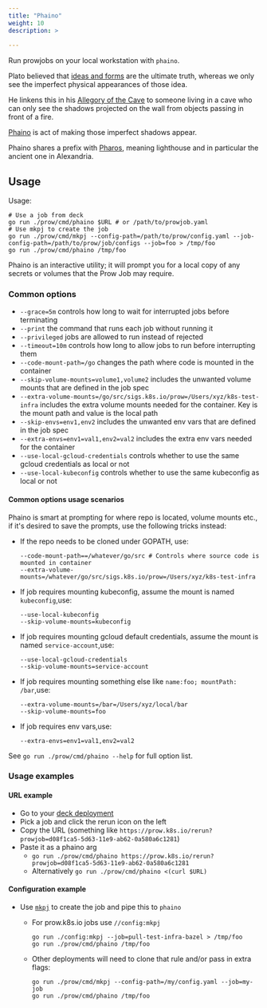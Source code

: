 ```yaml
---
title: "Phaino"
weight: 10
description: >
  
---
```


Run prowjobs on your local workstation with `phaino`.

Plato believed that [ideas and forms] are the ultimate truth,
whereas we only see the imperfect physical appearances of those idea.

He linkens this in his [Allegory of the Cave] to someone living in a cave
who can only see the shadows projected on the wall
from objects passing in front of a fire.

[Phaino] is act of making those imperfect shadows appear.

Phaino shares a prefix with [Pharos], meaning lighthouse and in particular the ancient one in Alexandria.

## Usage

Usage:

```console
# Use a job from deck
go run ./prow/cmd/phaino $URL # or /path/to/prowjob.yaml
# Use mkpj to create the job
go run ./prow/cmd/mkpj --config-path=/path/to/prow/config.yaml --job-config-path=/path/to/prow/job/configs --job=foo > /tmp/foo
go run ./prow/cmd/phaino /tmp/foo
```

Phaino is an interactive utility; it will prompt you for a local copy of any secrets or
volumes that the Prow Job may require.

### Common options

* `--grace=5m` controls how long to wait for interrupted jobs before terminating
* `--print` the command that runs each job without running it
* `--privileged` jobs are allowed to run instead of rejected
* `--timeout=10m` controls how long to allow jobs to run before interrupting them
* `--code-mount-path=/go` changes the path where code is mounted in the container
* `--skip-volume-mounts=volume1,volume2` includes the unwanted volume mounts that are defined in the job spec
* `--extra-volume-mounts=/go/src/sigs.k8s.io/prow=/Users/xyz/k8s-test-infra` includes the extra volume mounts needed for the container. Key is the mount path and value is the local path
* `--skip-envs=env1,env2` includes the unwanted env vars that are defined in the job spec
* `--extra-envs=env1=val1,env2=val2` includes the extra env vars needed for the container
* `--use-local-gcloud-credentials` controls whether to use the same gcloud credentials as local or not
* `--use-local-kubeconfig` controls whether to use the same kubeconfig as local or not

#### Common options usage scenarios

Phaino is smart at prompting for where repo is located, volume mounts etc., if
it's desired to save the prompts, use the following tricks instead:

* If the repo needs to be cloned under GOPATH, use:

  ```
  --code-mount-path==/whatever/go/src # Controls where source code is mounted in container
  --extra-volume-mounts=/whatever/go/src/sigs.k8s.io/prow=/Users/xyz/k8s-test-infra
  ```

- If job requires mounting kubeconfig, assume the mount is named `kubeconfig`,use:

  ```
  --use-local-kubeconfig
  --skip-volume-mounts=kubeconfig
  ```

- If job requires mounting gcloud default credentials, assume the mount is named `service-account`,use:

  ```
  --use-local-gcloud-credentials
  --skip-volume-mounts=service-account
  ```

- If job requires mounting something else like `name:foo; mountPath: /bar`,use:

  ```
  --extra-volume-mounts=/bar=/Users/xyz/local/bar
  --skip-volume-mounts=foo
  ```

- If job requires env vars,use:

  ```
  --extra-envs=env1=val1,env2=val2
  ```

See `go run ./prow/cmd/phaino --help` for full option list.

### Usage examples

#### URL example

* Go to your [deck deployment](https://prow.k8s.io)
* Pick a job and click the rerun icon on the left
* Copy the URL (something like `https://prow.k8s.io/rerun?prowjob=d08f1ca5-5d63-11e9-ab62-0a580a6c1281`)
* Paste it as a phaino arg
  * `go run ./prow/cmd/phaino https://prow.k8s.io/rerun?prowjob=d08f1ca5-5d63-11e9-ab62-0a580a6c1281`
  * Alternatively `go run ./prow/cmd/phaino <(curl $URL)`

#### Configuration example

* Use [`mkpj`](/docs/components/cli-tools/mkpj/) to create the job and pipe this to `phaino`
  * For prow.k8s.io jobs use `//config:mkpj`

      ```
      go run ./config:mkpj --job=pull-test-infra-bazel > /tmp/foo
      go run ./prow/cmd/phaino /tmp/foo
      ```

  * Other deployments will need to clone that rule and/or pass in extra flags:

      ```
      go run ./prow/cmd/mkpj --config-path=/my/config.yaml --job=my-job
      go run ./prow/cmd/phaino /tmp/foo
      ```

[ideas and forms]: https://en.wikipedia.org/wiki/Theory_of_forms#Forms
[Allegory of the Cave]: https://en.wikipedia.org/wiki/Allegory_of_the_Cave
[Phaino]: https://en.wiktionary.org/wiki/%CF%86%CE%B1%CE%AF%CE%BD%CF%89
[Pharos]: https://en.wikipedia.org/wiki/Lighthouse_of_Alexandria

